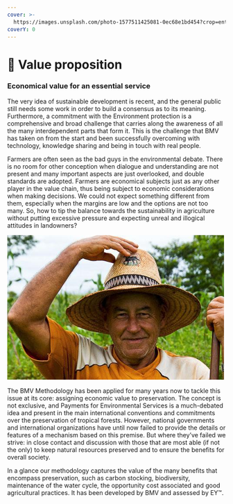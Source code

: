 ```yaml
---
cover: >-
  https://images.unsplash.com/photo-1577511425081-0ec68e1bd454?crop=entropy&cs=tinysrgb&fm=jpg&ixid=MnwxOTcwMjR8MHwxfHNlYXJjaHwyfHx0YXJnZXR8ZW58MHx8fHwxNjYzNzc4Mjc1&ixlib=rb-1.2.1&q=80
coverY: 0
---
```


# 🎯 Value proposition

### Economical value for an essential service <a href="#_toc39513909" id="_toc39513909"></a>

The very idea of sustainable development is recent, and the general public still needs some work in order to build a consensus as to its meaning. Furthermore, a commitment with the Environment protection is a comprehensive and broad challenge that carries along the awareness of all the many interdependent parts that form it. This is the challenge that BMV has taken on from the start and been successfully overcoming with technology, knowledge sharing and being in touch with real people.

Farmers are often seen as the bad guys in the environmental debate. There is no room for other conception when dialogue and understanding are not present and many important aspects are just overlooked, and double standards are adopted. Farmers are economical subjects just as any other player in the value chain, thus being subject to economic considerations when making decisions. We could not expect something different from them, especially when the margins are low and the options are not too many. So, how to tip the balance towards the sustainability in agriculture without putting excessive pressure and expecting unreal and illogical attitudes in landowners?

![](<../.gitbook/assets/0 (2)>)

The BMV Methodology has been applied for many years now to tackle this issue at its core: assigning economic value to preservation. The concept is not exclusive, and Payments for Environmental Services is a much-debated idea and present in the main international conventions and commitments over the preservation of tropical forests. However, national governments and international organizations have until now failed to provide the details or features of a mechanism based on this premise. But where they’ve failed we strive: in close contact and discussion with those that are most able (if not the only) to keep natural resources preserved and to ensure the benefits for overall society.

In a glance our methodology captures the value of the many benefits that encompass preservation, such as carbon stocking, biodiversity, maintenance of the water cycle, the opportunity cost associated and good agricultural practices. It has been developed by BMV and assessed by EY™.
